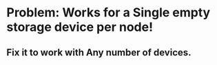 # Problem: Works for a Single empty storage device per node!
## Fix it to work with Any number of devices.
